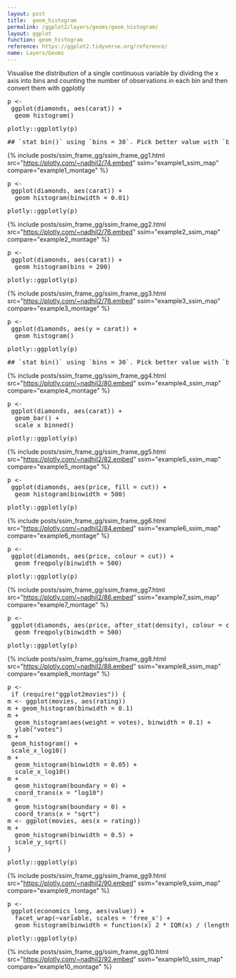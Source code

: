 ```yaml
---
layout: post
title:  geom_histogram
permalink: /ggplot2/layers/geoms/geom_histogram/
layout: ggplot
function: geom_histogram
reference: https://ggplot2.tidyverse.org/reference/
name: Layers/Geoms
---
```


Visualise the distribution of a single continuous variable by dividing the x axis into bins and counting the number of observations in each bin and then convert them with ggplotly


<pre class="mcode">
p <-    
 ggplot(diamonds, aes(carat)) +
  geom_histogram()
</pre>


<pre class="mcode">
plotly::ggplotly(p)
</pre>

<pre class="wcode">
## `stat_bin()` using `bins = 30`. Pick better value with `binwidth`.
</pre>

{% include posts/ssim_frame_gg/ssim_frame_gg1.html src="https://plotly.com/~nadhil2/74.embed" ssim="example1_ssim_map" compare="example1_montage" %}






<pre class="mcode">
p <-    
 ggplot(diamonds, aes(carat)) +
  geom_histogram(binwidth = 0.01)
</pre>


<pre class="mcode">
plotly::ggplotly(p)
</pre>

{% include posts/ssim_frame_gg/ssim_frame_gg2.html src="https://plotly.com/~nadhil2/76.embed" ssim="example2_ssim_map" compare="example2_montage" %}






<pre class="mcode">
p <-    
 ggplot(diamonds, aes(carat)) +
  geom_histogram(bins = 200)
</pre>


<pre class="mcode">
plotly::ggplotly(p)
</pre>

{% include posts/ssim_frame_gg/ssim_frame_gg3.html src="https://plotly.com/~nadhil2/78.embed" ssim="example3_ssim_map" compare="example3_montage" %}





<pre class="mcode">
p <-    
 ggplot(diamonds, aes(y = carat)) +
  geom_histogram()
</pre>


<pre class="mcode">
plotly::ggplotly(p)
</pre>

<pre class="wcode">
## `stat_bin()` using `bins = 30`. Pick better value with `binwidth`.
</pre>

{% include posts/ssim_frame_gg/ssim_frame_gg4.html src="https://plotly.com/~nadhil2/80.embed" ssim="example4_ssim_map" compare="example4_montage" %}





<pre class="mcode">
p <-    
 ggplot(diamonds, aes(carat)) +
  geom_bar() +
  scale_x_binned()
</pre>


<pre class="mcode">
plotly::ggplotly(p)
</pre>

{% include posts/ssim_frame_gg/ssim_frame_gg5.html src="https://plotly.com/~nadhil2/82.embed" ssim="example5_ssim_map" compare="example5_montage" %}





<pre class="mcode">
p <-    
 ggplot(diamonds, aes(price, fill = cut)) +
  geom_histogram(binwidth = 500)
</pre>


<pre class="mcode">
plotly::ggplotly(p)
</pre>

{% include posts/ssim_frame_gg/ssim_frame_gg6.html src="https://plotly.com/~nadhil2/84.embed" ssim="example6_ssim_map" compare="example6_montage" %}





<pre class="mcode">
p <-    
 ggplot(diamonds, aes(price, colour = cut)) +
  geom_freqpoly(binwidth = 500)
</pre>


<pre class="mcode">
plotly::ggplotly(p)
</pre>

{% include posts/ssim_frame_gg/ssim_frame_gg7.html src="https://plotly.com/~nadhil2/86.embed" ssim="example7_ssim_map" compare="example7_montage" %}






<pre class="mcode">
p <-    
 ggplot(diamonds, aes(price, after_stat(density), colour = cut)) +
  geom_freqpoly(binwidth = 500)
</pre>


<pre class="mcode">
plotly::ggplotly(p)
</pre>

{% include posts/ssim_frame_gg/ssim_frame_gg8.html src="https://plotly.com/~nadhil2/88.embed" ssim="example8_ssim_map" compare="example8_montage" %}




<pre class="mcode">
p <-    
 if (require("ggplot2movies")) {
m <- ggplot(movies, aes(rating))
m + geom_histogram(binwidth = 0.1)
m +
  geom_histogram(aes(weight = votes), binwidth = 0.1) +
  ylab("votes")
m +
 geom_histogram() +
 scale_x_log10()
m +
  geom_histogram(binwidth = 0.05) +
  scale_x_log10()
m +
  geom_histogram(boundary = 0) +
  coord_trans(x = "log10")
m +
  geom_histogram(boundary = 0) +
  coord_trans(x = "sqrt")
m <- ggplot(movies, aes(x = rating))
m +
  geom_histogram(binwidth = 0.5) +
  scale_y_sqrt()
}
</pre>


<pre class="mcode">
plotly::ggplotly(p)
</pre>

{% include posts/ssim_frame_gg/ssim_frame_gg9.html src="https://plotly.com/~nadhil2/90.embed" ssim="example9_ssim_map" compare="example9_montage" %}






<pre class="mcode">
p <-    
 ggplot(economics_long, aes(value)) +
  facet_wrap(~variable, scales = 'free_x') +
  geom_histogram(binwidth = function(x) 2 * IQR(x) / (length(x)^(1/3)))
</pre>


<pre class="mcode">
plotly::ggplotly(p)
</pre>

{% include posts/ssim_frame_gg/ssim_frame_gg10.html src="https://plotly.com/~nadhil2/92.embed" ssim="example10_ssim_map" compare="example10_montage" %}

